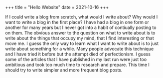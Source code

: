 +++
title = "Hello Website"
date = 2021-10-16
+++

If I could write a blog from scratch, what would I write about?
Why would I want to write a blog in the first place?
I have had a blog in one form or another for many years but I never got into a habit of contiually posting to on them.
The obvious answer to the question on what to write about is to write about the things that occupy my mind, that I find interesting or that move me.
I guess the only way to learn what I want to write about is to just write about something for a while.
Many people advocate this technique and I have tried it before but the attempt died of perfectionism.
I guess some of the articles that I have published in my last run were just too ambitious and took too much time to research and prepare.
This time I should try to write simpler and more frequent blog posts.
<!-- more -->
